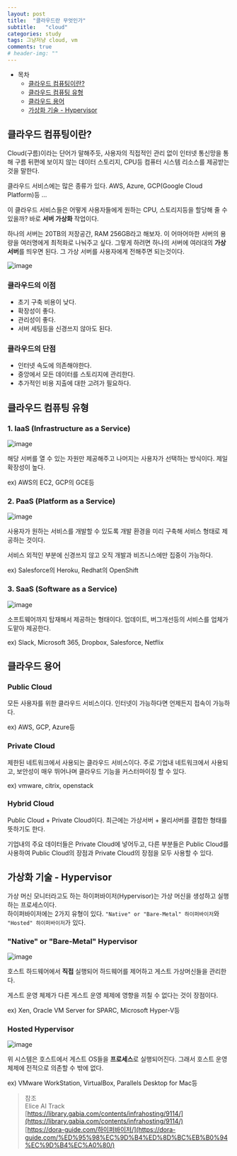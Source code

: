 ```yaml
---
layout: post
title:  "클라우드란 무엇인가"
subtitle:   "cloud"
categories: study
tags: 그냥저냥 cloud, vm
comments: true
# header-img: ""
---
```

- 목차
	- [클라우드 컴퓨팅이란?](#클라우드-컴퓨팅이란)
    - [클라우드 컴퓨팅 유형](#클라우드-컴퓨팅-유형)
    - [클라우드 용어](#클라우드-용어)
    - [가상화 기술 - Hypervisor](#가상화-기술---hypervisor)

## 클라우드 컴퓨팅이란?

Cloud(구름)이라는 단어가 말해주듯, 사용자의 직접적인 관리 없이 인터넷 통신망을 통해 구름 뒤편에 보이지 않는 데이터 스토리지, CPU등 컴퓨터 시스템 리소스를 제공받는것을 말한다.

클라우드 서비스에는 많은 종류가 있다. AWS, Azure, GCP(Google Cloud Platform)등 ...

이 클라우드 서비스들은 어떻게 사용자들에게 원하는 CPU, 스토리지등을 할당해 줄 수 있을까? 바로 **서버 가상화** 작업이다.

하나의 서버는 20TB의 저장공간, RAM 256GB라고 해보자. 이 어마어마한 서버의 용량을 여러명에게 최적화로 나눠주고 싶다. 그렇게 하려면 하나의 서버에 여러대의 **가상 서버**를 띄우면 된다. 그 가상 서버를 사용자에게 전해주면 되는것이다.

![image](https://user-images.githubusercontent.com/22341452/134683317-91fd6789-6505-4ecc-a8de-b91f54446925.png)

### 클라우드의 이점
- 초기 구축 비용이 낮다.
- 확장성이 좋다.
- 관리성이 좋다.
- 서버 세팅등을 신경쓰지 않아도 된다.

### 클라우드의 단점
- 인터넷 속도에 의존해야한다.
- 중앙에서 모든 데이터를 스토리지에 관리한다.
- 추가적인 비용 지출에 대한 고려가 필요하다.

## 클라우드 컴퓨팅 유형

### 1. IaaS (Infrastructure as a Service)

![image](https://user-images.githubusercontent.com/22341452/134683375-ed49f7c3-f073-453c-b05c-9ab1afdc9114.png)

해당 서버를 열 수 있는 자원만 제공해주고 나머지는 사용자가 선택하는 방식이다. 제일 확장성이 높다.

ex) AWS의 EC2, GCP의 GCE등

### 2. PaaS (Platform as a Service)

![image](https://user-images.githubusercontent.com/22341452/134685629-488a2705-f57e-4639-9843-eae82b6da509.png)

사용자가 원하는 서비스를 개발할 수 있도록 개발 환경을 미리 구축해 서비스 형태로 제공하는 것이다.

서비스 외적인 부분에 신경쓰지 않고 오직 개발과 비즈니스에만 집중이 가능하다.

ex) Salesforce의 Heroku, Redhat의 OpenShift

### 3. SaaS (Software as a Service)

![image](https://user-images.githubusercontent.com/22341452/134683459-b1f6ff74-3d88-45ba-833f-98f95ed1a17f.png)

소프트웨어까지 탑재해서 제공하는 형태이다. 업데이트, 버그개선등의 서비스를 업체가 도맡아 제공한다.

ex) Slack, Microsoft 365, Dropbox, Salesforce, Netflix

## 클라우드 용어
### Public Cloud
모든 사용자를 위한 클라우드 서비스이다. 인터넷이 가능하다면 언제든지 접속이 가능하다.

ex) AWS, GCP, Azure등

### Private Cloud
제한된 네트워크에서 사용되는 클라우드 서비스이다. 주로 기업내 네트워크에서 사용되고, 보안성이 매우 뛰어나며 클라우드 기능을 커스터마이징 할 수 있다.

ex) vmware, citrix, openstack

### Hybrid Cloud
Public Cloud + Private Cloud이다. 최근에는 가상서버 + 물리서버를 결합한 형태를 뜻하기도 한다.

기업내의 주요 데이터들은 Private Cloud에 넣어두고, 다른 부분들은 Public Cloud를 사용하여 Public Cloud의 장점과 Private Cloud의 장점을 모두 사용할 수 있다.

## 가상화 기술 - Hypervisor

가상 머신 모니터라고도 하는 하이퍼바이저(Hypervisor)는 가상 머신을 생성하고 실행하는 프로세스이다.   
하이퍼바이저에는 2가지 유형이 있다. `"Native" or "Bare-Metal" 하이퍼바이저`와 `"Hosted" 하이퍼바이저`가 있다.

### "Native" or "Bare-Metal" Hypervisor

![image](https://user-images.githubusercontent.com/22341452/134683478-8df07d5f-4d5e-4064-9c11-0da89fa67590.png)

호스트 하드웨어에서 **직접** 실행되어 하드웨어를 제어하고 게스트 가상머신들을 관리한다.   

게스트 운영 체제가 다른 게스트 운영 체제에 영향을 끼칠 수 없다는 것이 장점이다.

ex) Xen, Oracle VM Server for SPARC, Microsoft Hyper-V등

### Hosted Hypervisor

![image](https://user-images.githubusercontent.com/22341452/134683489-28c041f5-16ce-44fe-b5cb-9c91967845d7.png)

위 시스템은 호스트에서 게스트 OS들을 **프로세스**로 실행되어진다. 그래서 호스트 운영 체제에 전적으로 의존할 수 밖에 없다.

ex) VMware WorkStation, VirtualBox, Parallels Desktop for Mac등

> 참조   
Elice AI Track   
[https://library.gabia.com/contents/infrahosting/9114/](https://library.gabia.com/contents/infrahosting/9114/)   
[https://dora-guide.com/하이퍼바이저/](https://dora-guide.com/%ED%95%98%EC%9D%B4%ED%8D%BC%EB%B0%94%EC%9D%B4%EC%A0%80/)